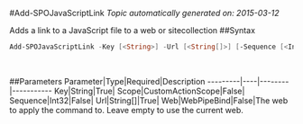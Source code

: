 #Add-SPOJavaScriptLink
*Topic automatically generated on: 2015-03-12*

Adds a link to a JavaScript file to a web or sitecollection
##Syntax
```powershell
Add-SPOJavaScriptLink -Key [<String>] -Url [<String[]>] [-Sequence [<Int32>]] [-Scope [<CustomActionScope>]] [-Web [<WebPipeBind>]]
```
&nbsp;

##Parameters
Parameter|Type|Required|Description
---------|----|--------|-----------
Key|String|True|
Scope|CustomActionScope|False|
Sequence|Int32|False|
Url|String[]|True|
Web|WebPipeBind|False|The web to apply the command to. Leave empty to use the current web.
